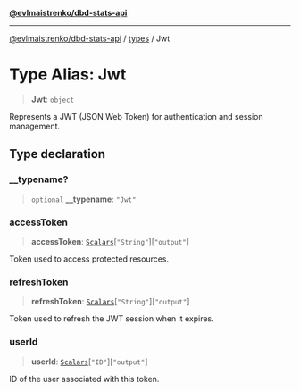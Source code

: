 [**@evlmaistrenko/dbd-stats-api**](../../../README.md)

---

[@evlmaistrenko/dbd-stats-api](../../../README.md) / [types](../README.md) / Jwt

# Type Alias: Jwt

> **Jwt**: `object`

Represents a JWT (JSON Web Token) for authentication and session management.

## Type declaration

### \_\_typename?

> `optional` **\_\_typename**: `"Jwt"`

### accessToken

> **accessToken**: [`Scalars`](Scalars.md)\[`"String"`\]\[`"output"`\]

Token used to access protected resources.

### refreshToken

> **refreshToken**: [`Scalars`](Scalars.md)\[`"String"`\]\[`"output"`\]

Token used to refresh the JWT session when it expires.

### userId

> **userId**: [`Scalars`](Scalars.md)\[`"ID"`\]\[`"output"`\]

ID of the user associated with this token.
